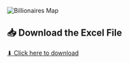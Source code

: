 ![Billionaires Map](https://raw.githubusercontent.com/Abiodun360of/EXCEL-REPO/main/2024%20Billionaires%20dashboard/billionaires15_2024map.xlsx-Excel2025-03-1806-48-03-ezgif.com-crop.gif"width="1000")

## 📥 Download the Excel File
[⬇ Click here to download](https://github.com/Abiodun360of/EXCEL-REPO/raw/main/2024%20Billionaires%20dashboard/billionaires15_2024map.xlsx)
